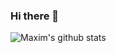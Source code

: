 ### Hi there 👋
![Maxim's github stats](https://github-readme-stats.vercel.app/api?username=MaximKing1&count_private=true)
